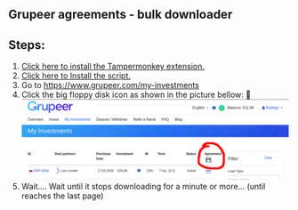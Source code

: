 ## Grupeer agreements - bulk downloader

## Steps:

1. [Click here to install the Tampermonkey extension.](https://www.tampermonkey.net/)
2. [Click here to Install the script.](https://raw.githubusercontent.com/rodrigograca31/Grupeer/master/script.user.js)
3. Go to https://www.grupeer.com/my-investments
4. Click the big floppy disk icon as shown in the picture bellow: 💾
   ![floppy disk icon image](./floppy_disk.png)
5. Wait.... Wait until it stops downloading for a minute or more... (until reaches the last page)
